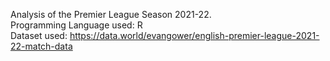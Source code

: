 Analysis of the Premier League Season 2021-22.  
Programming Language used: R  
Dataset used: https://data.world/evangower/english-premier-league-2021-22-match-data
